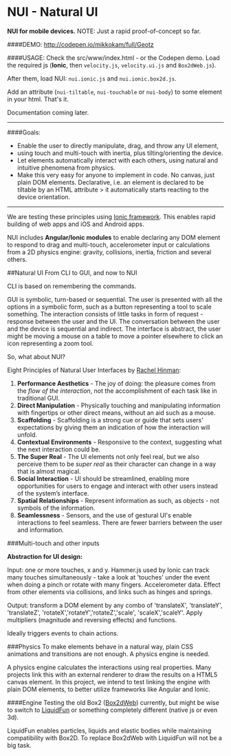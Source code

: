NUI - Natural UI
================
**NUI for mobile devices.** NOTE: Just a rapid proof-of-concept so far.

####DEMO: http://codepen.io/mikkokam/full/Geotz

####USAGE: Check the src/www/index.html - or the Codepen demo.
Load the required js (**Ionic**, then `velocity.js`, `velocity.ui.js` and `Box2dWeb.js`).

After them, load NUI: `nui.ionic.js` and `nui.ionic.box2d.js`.

Add an attribute (`nui-tiltable`, `nui-touchable` or `nui-body`) to some element in your html. That's it.

Documentation coming later.

---------------

####Goals:
* Enable the user to directly manipulate, drag, and throw any UI element,
* using touch and multi-touch with inertia, plus tilting/orienting the device.
* Let elements automatically interact with each others, using natural and intuitive phenomena from physics.
* Make this very easy for anyone to implement in code. No canvas, just plain DOM elements. Declarative, i.e. an element is declared to be tiltable by an HTML attribute > it automatically starts reacting to the device orientation.


---------------

We are testing these principles using [Ionic framework](http://ionicframework.com/). This enables rapid building of web apps and iOS and Android apps.

NUI includes **Angular/Ionic modules** to enable declaring any DOM element to respond to drag and multi-touch, accelerometer input or calculations from a 2D physics engine: gravity, collisions, inertia, friction and several others.

##Natural UI
From CLI to GUI, and now to NUI

CLI is based on remembering the commands.

GUI is symbolic, turn-based or sequential. The user is presented with all the options in a symbolic form, such as a button representing a tool to scale something. The interaction consists of little tasks in form of request - response between the user and the UI. The conversation between the user and the device is sequential and indirect.
The interface is abstract, the user might be moving a mouse on a table to move a pointer elsewhere to click an icon representing a zoom tool.

So, what about NUI?

Eight Principles of Natural User Interfaces by [Rachel Hinman](http://designprinciplesftw.com/collections/eight-principles-of-natural-user-interfaces):

1. **Performance Aesthetics** - The joy of doing: the pleasure comes from the *flow of the interaction*, not the accomplishment of each task like in traditional GUI.
2. **Direct Manipulation** - Physically touching and manipulating information with fingertips or other direct means, without an aid such as a mouse. 
3. **Scaffolding** - Scaffolding is a strong cue or guide that sets users’ expectations by giving them an indication of how the interaction will unfold.
4. **Contextual Environments** - Responsive to the context, suggesting what the next interaction could be.
5. **The Super Real** - The UI elements not only feel real, but we also perceive them to be *super real* as their character can change in a way that is almost magical.
6. **Social Interaction** - UI should be streamlined, enabling more opportunities for users to engage and interact with other users instead of the system’s interface.
7. **Spatial Relationships** - Represent information as such, as objects - not symbols of the information.
8. **Seamlessness** - Sensors, and the use of gestural UI's enable interactions to feel seamless. There are fewer barriers between the user and information.


###Multi-touch and other inputs

**Abstraction for UI design:**

Input:  one or more touches, x and y. Hammer.js used by Ionic can track many touches simultaneously - take a look at  'touches' under the event when doing a pinch or rotate with many fingers. Accelerometer data. Effect from other elements via collisions, and links such as hinges and springs.

Output: transform a DOM element by any combo of 'translateX', 'translateY', 'translateZ', 'rotateX','rotateY','rotateZ','scale', 'scaleX','scaleY'. Apply multipliers (magnitude and reversing effects) and functions.

Ideally triggers events to chain actions.

###Physics
To make elements behave in a natural way, plain CSS animations and transitions are not enough. A physics engine is needed.

A physics engine calculates the interactions using real properties. Many projects link this with an external renderer to draw the results on a HTML5 canvas element. In this project, we intend to test linking the engine with plain DOM elements, to better utilize frameworks like Angular and Ionic.

####Engine
Testing the old Box2 ([Box2dWeb](https://code.google.com/p/box2dweb/wiki/BasicUsage)) currently, but might be wise to switch to [LiquidFun](http://google.github.io/liquidfun/) or something completely different (native js or even 3d).

LiquidFun enables particles, liquids and elastic bodies while maintaining compatibility with Box2D. To replace Box2dWeb with LiquidFun will not be a big task.
